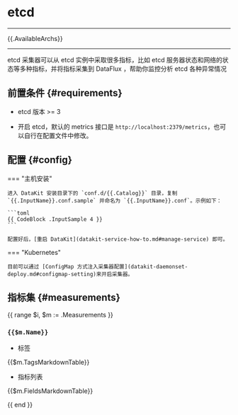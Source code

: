 
# etcd
---

{{.AvailableArchs}}

---

etcd 采集器可以从 etcd 实例中采取很多指标，比如 etcd 服务器状态和网络的状态等多种指标，并将指标采集到 DataFlux ，帮助你监控分析 etcd 各种异常情况

## 前置条件 {#requirements}

- etcd 版本 >= 3

- 开启 etcd，默认的 metrics 接口是 `http://localhost:2379/metrics`，也可以自行在配置文件中修改。

## 配置 {#config}

<!-- markdownlint-disable MD046 -->
=== "主机安装"

    进入 DataKit 安装目录下的 `conf.d/{{.Catalog}}` 目录，复制 `{{.InputName}}.conf.sample` 并命名为 `{{.InputName}}.conf`。示例如下：
    
    ```toml
    {{ CodeBlock .InputSample 4 }}
    ```

    配置好后，[重启 DataKit](datakit-service-how-to.md#manage-service) 即可。

=== "Kubernetes"

    目前可以通过 [ConfigMap 方式注入采集器配置](datakit-daemonset-deploy.md#configmap-setting)来开启采集器。
<!-- markdownlint-enable -->

## 指标集 {#measurements}

{{ range $i, $m := .Measurements }}

### `{{$m.Name}}`

- 标签

{{$m.TagsMarkdownTable}}

- 指标列表

{{$m.FieldsMarkdownTable}}

{{ end }}
